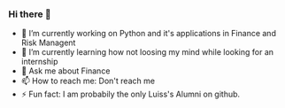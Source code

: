 ### Hi there 👋


- 🔭 I’m currently working on Python and it's applications in Finance and Risk Managent
- 🌱 I’m currently learning how not loosing my mind while looking for an internship 
- 💬 Ask me about Finance 
- 📫 How to reach me: Don't reach me 
- ⚡ Fun fact: I am probabily the only Luiss's Alumni on github.
